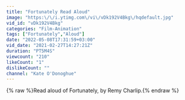 ```yaml
---
title: "Fortunately Read Aloud"
image: "https:\/\/i.ytimg.com\/vi\/vDk192V4Bkg\/hqdefault.jpg"
vid_id: "vDk192V4Bkg"
categories: "Film-Animation"
tags: ["Fortunately","Aloud"]
date: "2022-05-08T17:31:59+03:00"
vid_date: "2021-02-27T14:27:21Z"
duration: "PT5M4S"
viewcount: "210"
likeCount: "1"
dislikeCount: ""
channel: "Kate O'Donoghue"
---
```

{% raw %}Read aloud of Fortunately, by Remy Charlip.{% endraw %}
